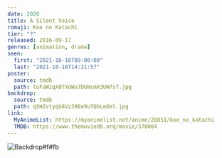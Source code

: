 ```yaml
---
date: 2020
title: A Silent Voice
romaji: Koe no Katachi
tier: "?"
released: 2016-09-17
genres: [animation, drama]
seen:
  first: "2021-10-16T09:00:00"
  last: "2021-10-16T14:21:57"
poster:
  source: tmdb
  path: tuFaWiqX0TXoWu7DGNcmX3UW7sT.jpg
backdrop:
  source: tmdb
  path: q5HZvtyqG8Vz39Ee9uTQbLeEml.jpg
link:
  MyAnimeList: https://myanimelist.net/anime/28851/koe_no_katachi
  TMDB: https://www.themoviedb.org/movie/378064
---
```


![Backdrop#f#fb](https://www.themoviedb.org/t/p/original/5lAMQMWpXMsirvtLLvW7cJgEPkU.jpg "Source: TMDB")

